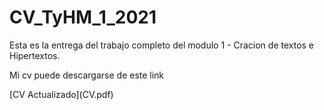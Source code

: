 # CV_TyHM_1_2021

Esta es la entrega del trabajo completo del modulo 1 - Cracion de textos e Hipertextos.

<p>

Mi cv puede descargarse de este link
<p>
[CV Actualizado](CV.pdf)
